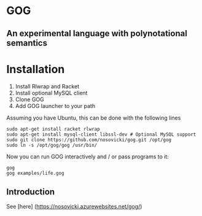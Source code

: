 GOG
===
An experimental language with polynotational semantics
-----

# Installation

1. Install Rlwrap and Racket
2. Install optional MySQL client
3. Clone GOG
4. Add GOG launcher to your path

Assuming you have Ubuntu, this can be done with the following lines

    sudo apt-get install racket rlwrap
    sudo apt-get install mysql-client libssl-dev # Optional MySQL support
    sudo git clone https://github.com/nosovicki/gog.git /opt/gog
    sudo ln -s /opt/gog/gog /usr/bin/

Now you can run GOG interactively and / or pass programs to it:

    gog
    gog examples/life.gog


## Introduction

See [here] (https://nosovicki.azurewebsites.net/gog/)
